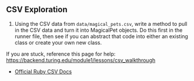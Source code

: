 ## CSV Exploration

1. Using the CSV data from `data/magical_pets.csv`, write a method to pull in the CSV data and turn it into MagicalPet objects. Do this first in the runner file, then see if you can abstract that code into either an existing class or create your own new class. 

If you are stuck, reference this page for help: https://backend.turing.edu/module1/lessons/csv_walkthrough
- [Official Ruby CSV Docs](https://ruby-doc.org/stdlib-3.0.0/libdoc/csv/rdoc/CSV.html])